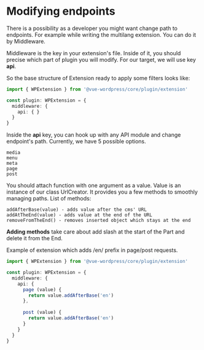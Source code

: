 # Modifying endpoints

There is a possibility as a developer you might want change path to endpoints. For example while writing the multilang extension. You can do it by Middleware.

Middleware is the key in your extension's file. Inside of it, you should precise which part of plugin you will modify. For our target, we will use key **api**.

So the base structure of Extension ready to apply some filters looks like:
```ts
import { WPExtension } from '@vue-wordpress/core/plugin/extension'

const plugin: WPExtension = {
  middleware: {
    api: { }
  }
}
```

Inside the **api** key, you can hook up with any API module and change endpoint's path. Currently, we have 5 possible options.
```
media
menu
meta
page
post
```

You should attach function with one argument as a value. Value is an instance of our class UrlCreator. It provides you a few methods to smoothly managing paths. List of methods:
```
addAfterBase(value) - adds value after the cms' URL
addAtTheEnd(value) - adds value at the end of the URL
removeFromTheEnd() - removes inserted object which stays at the end
```

**Adding methods** take care about add slash at the start of the Part and delete it from the End.

Example of extension which adds /en/ prefix in page/post requests.
```ts
import { WPExtension } from '@vue-wordpress/core/plugin/extension'

const plugin: WPExtension = {
  middleware: {
    api: {
      page (value) {
        return value.addAfterBase('en')
      },
  
      post (value) {
        return value.addAfterBase('en')
      }
    }
  }
}
```
